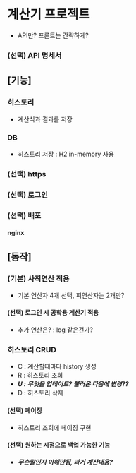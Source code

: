 # 계산기 프로젝트
- API만? 프론트는 간략하게? 

### (선택) API 명세서


## [기능]
### 히스토리
- 계산식과 결과를 저장
### DB
- 히스토리 저장 : H2 in-memory 사용

### (선택) https
### (선택) 로그인
### (선택) 배포
#### nginx

## [동작]
### (기본) 사칙연산 적용
- 기본 연산자 4개 선택, 피연산자는 2개만?

#### (선택) 로그인 시 공학용 계산기 적용
- 추가 연산은? : log 같은건가?

### 히스토리 CRUD
- C : 계산할때마다 history 생성
- R : 히스토리 조회
- _**U : 무엇을 업데이트? 불러온 다음에 변경??**_
- D : 히스토리 삭제
#### (선택) 페이징
- 히스토리 조회에 페이징 구현
#### (선택) 원하는 시점으로 백업 가능한 기능
- _**무슨말인지 이해안됨, 과거 계산내용?**_